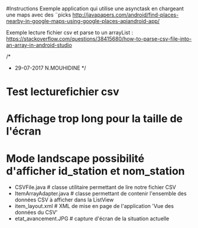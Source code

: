 
#Instructions
Exemple application qui utilise une asynctask en chargeant une maps avec des ¨picks
http://javapapers.com/android/find-places-nearby-in-google-maps-using-google-places-apiandroid-app/

Exemple lecture fichier csv et parse to un arrayList :
https://stackoverflow.com/questions/38415680/how-to-parse-csv-file-into-an-array-in-android-studio


/*
 * 29-07-2017 N.MOUHIDINE
 */

# Test lecturefichier csv
# Affichage trop long pour la taille de l'écran
# Mode landscape possibilité d'afficher id_station et nom_station

+ CSVFile.java # classe utilitaire permettant de lire notre fichier CSV
+ ItemArrayAdapter.java # classe permettant de contenir l'ensemble des données CSV à afficher dans la ListView
+ item_layout.xml # XML de mise en page de l'application 'Vue des données du CSV'
+ etat_avancement.JPG # capture d'écran de la situation actuelle